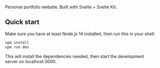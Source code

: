 Personal portfolio website. Built with Svelte + Svelte Kit.

## Quick start

Make sure you have at least Node.js 14 installed, then run this in your shell:

```bash
npm install
npm run dev
```

This will install the dependencies needed, then start the development server on localhost:3000.


